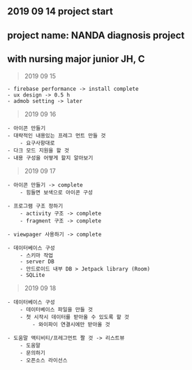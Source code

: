 ## 2019  09 14 project start

## project name: NANDA diagnosis project
## with nursing major junior JH, C

> 2019 09 15

    - firebase performance -> install complete
    - ux design -> 0.5 h
    - admob setting -> later

> 2019 09 16

    - 아이콘 만들기
    - 대략적인 내용있는 프레그 먼트 만들 것
        - 요구사항대로 
    - 다크 모드 지원을 할 것
    - 내용 구성을 어떻게 할지 알아보기
    
> 2019 09 17     
    
    - 아이콘 만들기 -> complete
        - 힘들면 보색으로 아이콘 구성
    
    - 프로그램 구조 정하기
        - activity 구조 -> complete
        - fragment 구조 -> complete
    
    - viewpager 사용하기 -> complete
        
    - 데이터베이스 구성
        - 스키마 작업 
        - server DB
        - 안드로이드 내부 DB > Jetpack library (Room)
        - SQLite
        
> 2019 09 18
    
    - 데이터베이스 구성
        - 데이터베이스 파일을 만들 것
        - 첫 시작시 데이터를 받아올 수 있도록 할 것
            - 와이파이 연결시에만 받아올 것
         
    - 도움말 액티비티/프레그먼트 짤 것 -> 리스트뷰
        - 도움말
        - 문의하기
        - 오픈소스 라이선스    